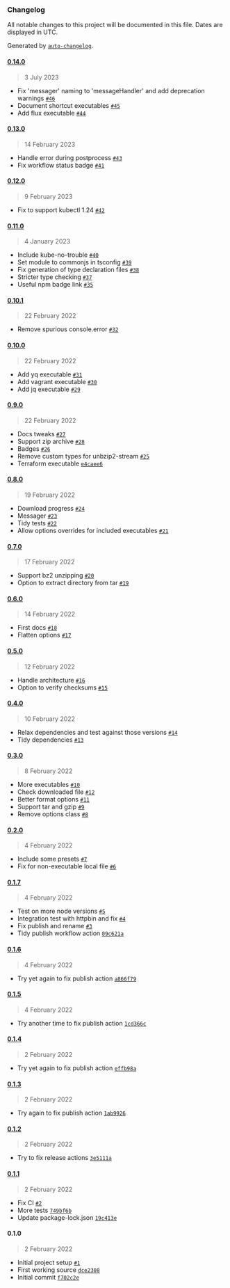 ### Changelog

All notable changes to this project will be documented in this file. Dates are displayed in UTC.

Generated by [`auto-changelog`](https://github.com/CookPete/auto-changelog).

#### [0.14.0](https://github.com/plumdog/fetch-executable/compare/0.13.0...0.14.0)

> 3 July 2023

- Fix 'messager' naming to 'messageHandler' and add deprecation warnings [`#46`](https://github.com/plumdog/fetch-executable/pull/46)
- Document shortcut executables [`#45`](https://github.com/plumdog/fetch-executable/pull/45)
- Add flux executable [`#44`](https://github.com/plumdog/fetch-executable/pull/44)

#### [0.13.0](https://github.com/plumdog/fetch-executable/compare/0.12.0...0.13.0)

> 14 February 2023

- Handle error during postprocess [`#43`](https://github.com/plumdog/fetch-executable/pull/43)
- Fix workflow status badge [`#41`](https://github.com/plumdog/fetch-executable/pull/41)

#### [0.12.0](https://github.com/plumdog/fetch-executable/compare/0.11.0...0.12.0)

> 9 February 2023

- Fix to support kubectl 1.24 [`#42`](https://github.com/plumdog/fetch-executable/pull/42)

#### [0.11.0](https://github.com/plumdog/fetch-executable/compare/0.10.1...0.11.0)

> 4 January 2023

- Include kube-no-trouble [`#40`](https://github.com/plumdog/fetch-executable/pull/40)
- Set module to commonjs in tsconfig [`#39`](https://github.com/plumdog/fetch-executable/pull/39)
- Fix generation of type declaration files [`#38`](https://github.com/plumdog/fetch-executable/pull/38)
- Stricter type checking [`#37`](https://github.com/plumdog/fetch-executable/pull/37)
- Useful npm badge link [`#35`](https://github.com/plumdog/fetch-executable/pull/35)

#### [0.10.1](https://github.com/plumdog/fetch-executable/compare/0.10.0...0.10.1)

> 22 February 2022

- Remove spurious console.error [`#32`](https://github.com/plumdog/fetch-executable/pull/32)

#### [0.10.0](https://github.com/plumdog/fetch-executable/compare/0.9.0...0.10.0)

> 22 February 2022

- Add yq executable [`#31`](https://github.com/plumdog/fetch-executable/pull/31)
- Add vagrant executable [`#30`](https://github.com/plumdog/fetch-executable/pull/30)
- Add jq executable [`#29`](https://github.com/plumdog/fetch-executable/pull/29)

#### [0.9.0](https://github.com/plumdog/fetch-executable/compare/0.8.0...0.9.0)

> 22 February 2022

- Docs tweaks [`#27`](https://github.com/plumdog/fetch-executable/pull/27)
- Support zip archive [`#28`](https://github.com/plumdog/fetch-executable/pull/28)
- Badges [`#26`](https://github.com/plumdog/fetch-executable/pull/26)
- Remove custom types for unbzip2-stream [`#25`](https://github.com/plumdog/fetch-executable/pull/25)
- Terraform executable [`e4caee6`](https://github.com/plumdog/fetch-executable/commit/e4caee673a1511f501900ef83edb3e8fc78d3fed)

#### [0.8.0](https://github.com/plumdog/fetch-executable/compare/0.7.0...0.8.0)

> 19 February 2022

- Download progress [`#24`](https://github.com/plumdog/fetch-executable/pull/24)
- Messager [`#23`](https://github.com/plumdog/fetch-executable/pull/23)
- Tidy tests [`#22`](https://github.com/plumdog/fetch-executable/pull/22)
- Allow options overrides for included executables [`#21`](https://github.com/plumdog/fetch-executable/pull/21)

#### [0.7.0](https://github.com/plumdog/fetch-executable/compare/0.6.0...0.7.0)

> 17 February 2022

- Support bz2 unzipping [`#20`](https://github.com/plumdog/fetch-executable/pull/20)
- Option to extract directory from tar [`#19`](https://github.com/plumdog/fetch-executable/pull/19)

#### [0.6.0](https://github.com/plumdog/fetch-executable/compare/0.5.0...0.6.0)

> 14 February 2022

- First docs [`#18`](https://github.com/plumdog/fetch-executable/pull/18)
- Flatten options [`#17`](https://github.com/plumdog/fetch-executable/pull/17)

#### [0.5.0](https://github.com/plumdog/fetch-executable/compare/0.4.0...0.5.0)

> 12 February 2022

- Handle architecture [`#16`](https://github.com/plumdog/fetch-executable/pull/16)
- Option to verify checksums [`#15`](https://github.com/plumdog/fetch-executable/pull/15)

#### [0.4.0](https://github.com/plumdog/fetch-executable/compare/0.3.0...0.4.0)

> 10 February 2022

- Relax dependencies and test against those versions [`#14`](https://github.com/plumdog/fetch-executable/pull/14)
- Tidy dependencies [`#13`](https://github.com/plumdog/fetch-executable/pull/13)

#### [0.3.0](https://github.com/plumdog/fetch-executable/compare/0.2.0...0.3.0)

> 8 February 2022

- More executables [`#10`](https://github.com/plumdog/fetch-executable/pull/10)
- Check downloaded file [`#12`](https://github.com/plumdog/fetch-executable/pull/12)
- Better format options [`#11`](https://github.com/plumdog/fetch-executable/pull/11)
- Support tar and gzip [`#9`](https://github.com/plumdog/fetch-executable/pull/9)
- Remove options class [`#8`](https://github.com/plumdog/fetch-executable/pull/8)

#### [0.2.0](https://github.com/plumdog/fetch-executable/compare/0.1.7...0.2.0)

> 4 February 2022

- Include some presets [`#7`](https://github.com/plumdog/fetch-executable/pull/7)
- Fix for non-executable local file [`#6`](https://github.com/plumdog/fetch-executable/pull/6)

#### [0.1.7](https://github.com/plumdog/fetch-executable/compare/0.1.6...0.1.7)

> 4 February 2022

- Test on more node versions [`#5`](https://github.com/plumdog/fetch-executable/pull/5)
- Integration test with httpbin and fix [`#4`](https://github.com/plumdog/fetch-executable/pull/4)
- Fix publish and rename [`#3`](https://github.com/plumdog/fetch-executable/pull/3)
- Tidy publish workflow action [`09c621a`](https://github.com/plumdog/fetch-executable/commit/09c621a70baaa2d6c4fdd85e2f32fc26c211e4a6)

#### [0.1.6](https://github.com/plumdog/fetch-executable/compare/0.1.5...0.1.6)

> 4 February 2022

- Try yet again to fix publish action [`a866f79`](https://github.com/plumdog/fetch-executable/commit/a866f79cc52bbc02d076066675c971db5cc831b1)

#### [0.1.5](https://github.com/plumdog/fetch-executable/compare/0.1.4...0.1.5)

> 4 February 2022

- Try another time to fix publish action [`1cd366c`](https://github.com/plumdog/fetch-executable/commit/1cd366c041d6c9c8aacfef690652ebb64f94a5a6)

#### [0.1.4](https://github.com/plumdog/fetch-executable/compare/0.1.3...0.1.4)

> 2 February 2022

- Try yet again to fix publish action [`effb98a`](https://github.com/plumdog/fetch-executable/commit/effb98adad68befb040e1e55c6e9f4ffd6f4dfc6)

#### [0.1.3](https://github.com/plumdog/fetch-executable/compare/0.1.2...0.1.3)

> 2 February 2022

- Try again to fix publish action [`1ab9926`](https://github.com/plumdog/fetch-executable/commit/1ab9926eec862355bf51f1c71144b2146b60ea1c)

#### [0.1.2](https://github.com/plumdog/fetch-executable/compare/0.1.1...0.1.2)

> 2 February 2022

- Try to fix release actions [`3e5111a`](https://github.com/plumdog/fetch-executable/commit/3e5111abc650f9967daf4b24decdeb672a7e0a76)

#### [0.1.1](https://github.com/plumdog/fetch-executable/compare/0.1.0...0.1.1)

> 2 February 2022

- Fix CI [`#2`](https://github.com/plumdog/fetch-executable/pull/2)
- More tests [`749bf6b`](https://github.com/plumdog/fetch-executable/commit/749bf6bdbeea8f818f57709717224cd965ab407b)
- Update package-lock.json [`19c413e`](https://github.com/plumdog/fetch-executable/commit/19c413e8112b6e8654e93a403d1f3db5e96cd994)

#### 0.1.0

> 2 February 2022

- Initial project setup [`#1`](https://github.com/plumdog/fetch-executable/pull/1)
- First working source [`dce2308`](https://github.com/plumdog/fetch-executable/commit/dce23088481fbff1a0e6319d7fa887479fa1135a)
- Initial commit [`f702c2e`](https://github.com/plumdog/fetch-executable/commit/f702c2e22e58ef8a10a3a5dea5bd9254acfc4d11)

